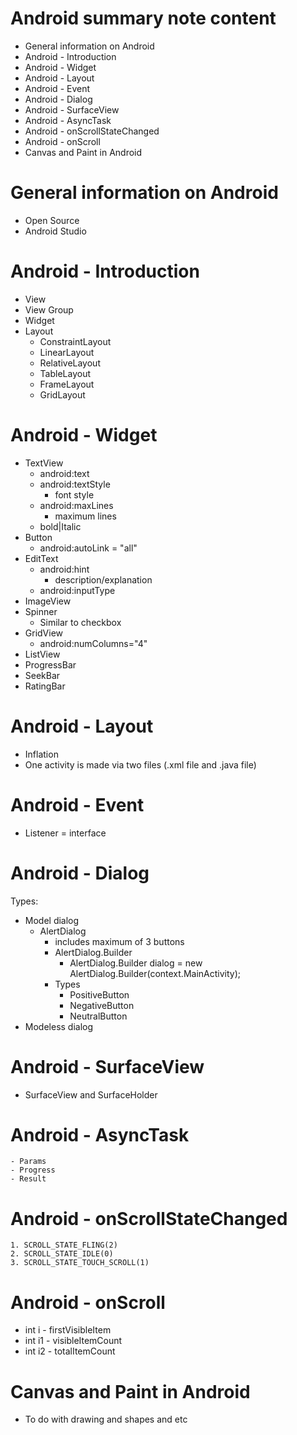 # Android summary note content
  - General information on Android
  - Android - Introduction
  - Android - Widget
  - Android - Layout
  - Android - Event
  - Android - Dialog
  - Android - SurfaceView
  - Android - AsyncTask
  - Android - onScrollStateChanged
  - Android - onScroll
  - Canvas and Paint in Android
  
# General information on Android
  - Open Source
  - Android Studio 

# Android - Introduction
  - View
  - View Group
  - Widget
  - Layout
      - ConstraintLayout
      - LinearLayout
      - RelativeLayout
      - TableLayout
      - FrameLayout
      - GridLayout
      
# Android - Widget
  - TextView
      - android:text
      - android:textStyle
          - font style
      - android:maxLines
          - maximum lines
      - bold|Italic
  - Button
      - android:autoLink = "all"
  - EditText
      - android:hint
          - description/explanation
      - android:inputType
  - ImageView
  - Spinner
      - Similar to checkbox
  - GridView
      - android:numColumns="4"
  - ListView
  - ProgressBar
  - SeekBar
  - RatingBar
  
  # Android - Layout
  - Inflation
  - One activity is made via two files (.xml file and .java file)
  
  # Android - Event 
  - Listener = interface
  
  # Android - Dialog
  Types:
   - Model dialog
      - AlertDialog
          - includes maximum of 3 buttons
          - AlertDialog.Builder 
            - AlertDialog.Builder dialog = new AlertDialog.Builder(context.MainActivity);
          - Types
              - PositiveButton
              - NegativeButton
              - NeutralButton
   - Modeless dialog
   
   # Android - SurfaceView
   - SurfaceView and SurfaceHolder
   
   # Android - AsyncTask
    - Params
    - Progress
    - Result
    
   # Android - onScrollStateChanged
    1. SCROLL_STATE_FLING(2)
    2. SCROLL_STATE_IDLE(0)
    3. SCROLL_STATE_TOUCH_SCROLL(1)
    
   # Android - onScroll
   - int i - firstVisibleItem
   - int i1 - visibleItemCount
   - int i2 - totalItemCount
   
    
   # Canvas and Paint in Android
   - To do with drawing and shapes and etc
   
   
   

